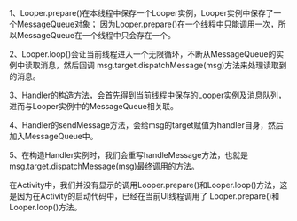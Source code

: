
1、Looper.prepare()在本线程中保存一个Looper实例，Looper实例中保存了一个MessageQueue对象；
因为Looper.prepare()在一个线程中只能调用一次，所以MessageQueue在一个线程中只会存在一个。


2、Looper.loop()会让当前线程进入一个无限循环，不断从MessageQueue的实例中读取消息，然后回调 msg.target.dispatchMessage(msg)方法来处理读取到的消息。


3、Handler的构造方法，会首先得到当前线程中保存的Looper实例及消息队列，进而与Looper实例中的MessageQueue相关联。


4、Handler的sendMessage方法，会给msg的target赋值为handler自身，然后加入MessageQueue中。


5、在构造Handler实例时，我们会重写handleMessage方法，也就是msg.target.dispatchMessage(msg)最终调用的方法。


在Activity中，我们并没有显示的调用Looper.prepare()和Looper.loop()方法，这是因为在Activity的启动代码中，已经在当前UI线程调用了 Looper.prepare()和 Looper.loop()方法。

